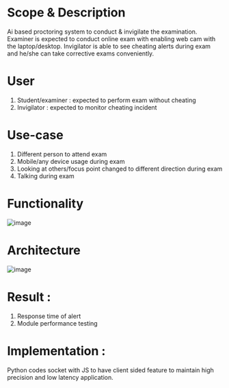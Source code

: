 # Scope & Description
Ai based proctoring system to conduct & invigilate the examination. Examiner is expected to conduct online exam with enabling web cam with the laptop/desktop. Invigilator is able to see cheating alerts during exam and he/she can take corrective exams conveniently.


# User
1. Student/examiner : expected to perform exam without cheating
2. Invigilator : expected to monitor cheating incident

# Use-case
1. Different person to attend exam
2. Mobile/any device usage during exam
3. Looking at others/focus point changed to different direction during exam
4. Talking during exam


# Functionality
![image](https://github.com/hubblehox/proctoring/assets/168702093/335f1b8b-3523-4353-aa43-5cefe674cd2e)


# Architecture
![image](https://github.com/hubblehox/proctoring/assets/168702093/f064bcb3-3a30-4de7-b06f-647d1e1e34a7)


# Result :
1. Response time of alert
2. Module performance testing

# Implementation :
Python codes socket with JS to have client sided feature to maintain high precision and low latency application.

